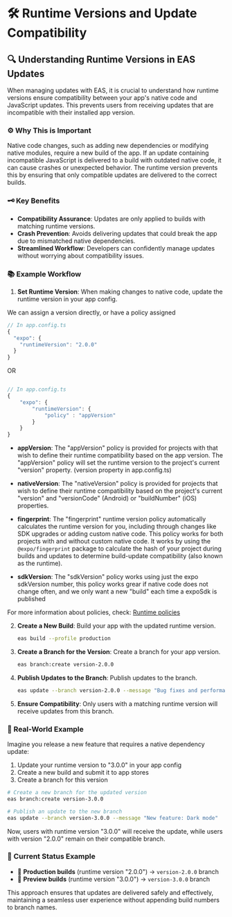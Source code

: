 # 🛠️ Runtime Versions and Update Compatibility

## 🔍 Understanding Runtime Versions in EAS Updates

When managing updates with EAS, it is crucial to understand how runtime versions ensure compatibility between your app's native code and JavaScript updates. This prevents users from receiving updates that are incompatible with their installed app version.

### ⚙️ Why This is Important

Native code changes, such as adding new dependencies or modifying native modules, require a new build of the app. If an update containing incompatible JavaScript is delivered to a build with outdated native code, it can cause crashes or unexpected behavior. The runtime version prevents this by ensuring that only compatible updates are delivered to the correct builds.

### 🗝️ Key Benefits

- **Compatibility Assurance**: Updates are only applied to builds with matching runtime versions.
- **Crash Prevention**: Avoids delivering updates that could break the app due to mismatched native dependencies.
- **Streamlined Workflow**: Developers can confidently manage updates without worrying about compatibility issues.

### 📚 Example Workflow

1. **Set Runtime Version**: When making changes to native code, update the runtime version in your app config.

We can assign a version directly, or have a policy assigned

```ts
// In app.config.ts
{
  "expo": {
    "runtimeVersion": "2.0.0"
  }
}
```

OR

```ts

// In app.config.ts
{
    "expo": {
        "runtimeVersion": {
            "policy" : "appVersion"
        }
    }
}

```

- **appVersion**: The "appVersion" policy is provided for projects with that wish to define their runtime compatibility based on the app version. The "appVersion" policy will set the runtime version to the project's current "version" property. (version property in app.config.ts)

- **nativeVersion**: The "nativeVersion" policy is provided for projects that wish to define their runtime compatibility based on the project's current "version" and "versionCode" (Android) or "buildNumber" (iOS) properties.

- **fingerprint**: The "fingerprint" runtime version policy automatically calculates the runtime version for you, including through changes like SDK upgrades or adding custom native code. This policy works for both projects with and without custom native code. It works by using the `@expo/fingerprint` package to calculate the hash of your project during builds and updates to determine build-update compatibility (also known as the runtime).

- **sdkVersion**: The "sdkVersion" policy works using just the expo sdkVersion number, this policy works grear if native code does not change often, and we only want a new "build" each time a expoSdk is published

For more information about policies, check: [Runtime policies](https://docs.expo.dev/versions/latest/sdk/updates/#runtime-version)

2. **Create a New Build**: Build your app with the updated runtime version.

   ```bash
   eas build --profile production
   ```

3. **Create a Branch for the Version**: Create a branch for your app version.

   ```bash
   eas branch:create version-2.0.0
   ```

4. **Publish Updates to the Branch**: Publish updates to the branch.

   ```bash
   eas update --branch version-2.0.0 --message "Bug fixes and performance improvements"
   ```

5. **Ensure Compatibility**: Only users with a matching runtime version will receive updates from this branch.

### 🚀 Real-World Example

Imagine you release a new feature that requires a native dependency update:

1. Update your runtime version to "3.0.0" in your app config
2. Create a new build and submit it to app stores
3. Create a branch for this version

```bash
# Create a new branch for the updated version
eas branch:create version-3.0.0

# Publish an update to the new branch
eas update --branch version-3.0.0 --message "New feature: Dark mode"
```

Now, users with runtime version "3.0.0" will receive the update, while users with version "2.0.0" remain on their compatible branch.

### 🔄 Current Status Example

- 🚀 **Production builds** (runtime version "2.0.0") → `version-2.0.0` branch
- 🧪 **Preview builds** (runtime version "3.0.0") → `version-3.0.0` branch

This approach ensures that updates are delivered safely and effectively, maintaining a seamless user experience without appending build numbers to branch names.
